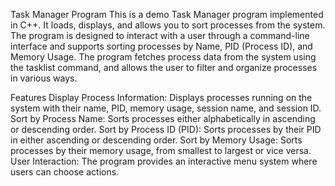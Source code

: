 Task Manager Program
This is a demo Task Manager program implemented in C++. It loads, displays, and allows you to sort processes from the system. The program is designed to interact with a user through a command-line interface and supports sorting processes by Name, PID (Process ID), and Memory Usage. The program fetches process data from the system using the tasklist command, and allows the user to filter and organize processes in various ways.

Features
Display Process Information: Displays processes running on the system with their name, PID, memory usage, session name, and session ID.
Sort by Process Name: Sorts processes either alphabetically in ascending or descending order.
Sort by Process ID (PID): Sorts processes by their PID in either ascending or descending order.
Sort by Memory Usage: Sorts processes by their memory usage, from smallest to largest or vice versa.
User Interaction: The program provides an interactive menu system where users can choose actions.
